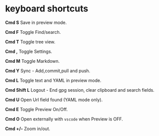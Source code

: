 # keyboard shortcuts

**Cmd S** Save in preview mode.

**Cmd F** Toggle Find/search.

**Cmd T** Toggle tree view.

**Cmd ,** Toggle Settings.

**Cmd M** Toggle Markdown.

**Cmd Y** Sync - Add,commit,pull and push.

**Cmd L** Toggle text and YAML in preview mode.

**Cmd Shift L** Logout - End gpg session, clear clipboard and search fields.

**Cmd U** Open Url field found (YAML mode only).

**Cmd E** Toggle Preview On/Off.

**Cmd O** Open externally with `vscode` when Preview is OFF.

**Cmd +/-** Zoom in/out.






